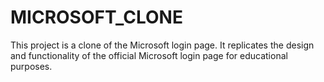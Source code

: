 # MICROSOFT_CLONE
This project is a clone of the Microsoft login page. It replicates the design and functionality of the official Microsoft login page for educational purposes.
